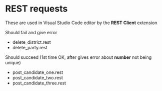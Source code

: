 # REST requests

These are used in Visual Studio Code editor by the **REST Client** extension

Should fail and give error
- delete_district.rest 
- delete_party.rest

Should succeed (1st time OK, after gives error about **number** not being unique)
- post_candidate_one.rest
- post_candidate_two.rest 
- post_candidate_three.rest 